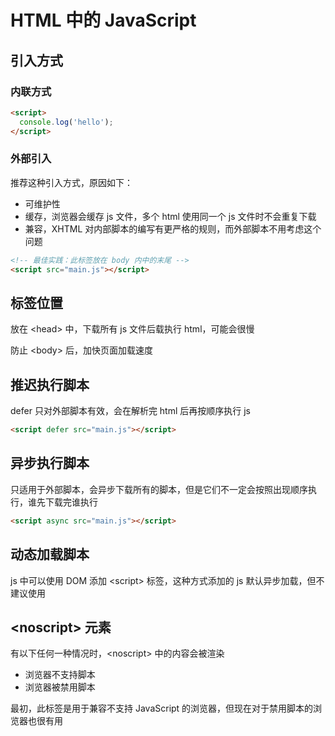 # HTML 中的 JavaScript

## 引入方式

### 内联方式

```html
<script>
  console.log('hello');
</script>
```

### 外部引入

推荐这种引入方式，原因如下：

- 可维护性
- 缓存，浏览器会缓存 js 文件，多个 html 使用同一个 js 文件时不会重复下载
- 兼容，XHTML 对内部脚本的编写有更严格的规则，而外部脚本不用考虑这个问题

```html
<!-- 最佳实践：此标签放在 body 内中的末尾 -->
<script src="main.js"></script>
```

## 标签位置

放在 \<head> 中，下载所有 js 文件后载执行 html，可能会很慢

防止 \<body> 后，加快页面加载速度

## 推迟执行脚本

defer 只对外部脚本有效，会在解析完 html 后再按顺序执行 js

```html
<script defer src="main.js"></script>
```

## 异步执行脚本

只适用于外部脚本，会异步下载所有的脚本，但是它们不一定会按照出现顺序执行，谁先下载完谁执行

```html
<script async src="main.js"></script>
```

## 动态加载脚本

js 中可以使用 DOM 添加 \<script> 标签，这种方式添加的 js 默认异步加载，但不建议使用

## \<noscript> 元素

有以下任何一种情况时，\<noscript> 中的内容会被渲染

- 浏览器不支持脚本
- 浏览器被禁用脚本

最初，此标签是用于兼容不支持 JavaScript 的浏览器，但现在对于禁用脚本的浏览器也很有用
